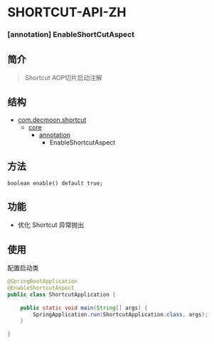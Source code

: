 # SHORTCUT-API-ZH

### [annotation] EnableShortCutAspect


简介
-
> Shortcut AOP切片启动注解


结构
-
+ [com.decmoon.shortcut](API-zh.md)
    + [core](package-core-zh.md)
        + [annotation](package-annotation-zh.md)
            + EnableShortcutAspect

方法
-
````
boolean enable() default true;
````

功能
-
+ 优化 Shortcut 异常抛出

使用
-
配置启动类
````java
@SpringBootApplication
@EnableShortcutAspect
public class ShortcutApplication {
    
    public static void main(String[] args) {
        SpringApplication.run(ShortcutApplication.class, args);
    }
    
}
````
